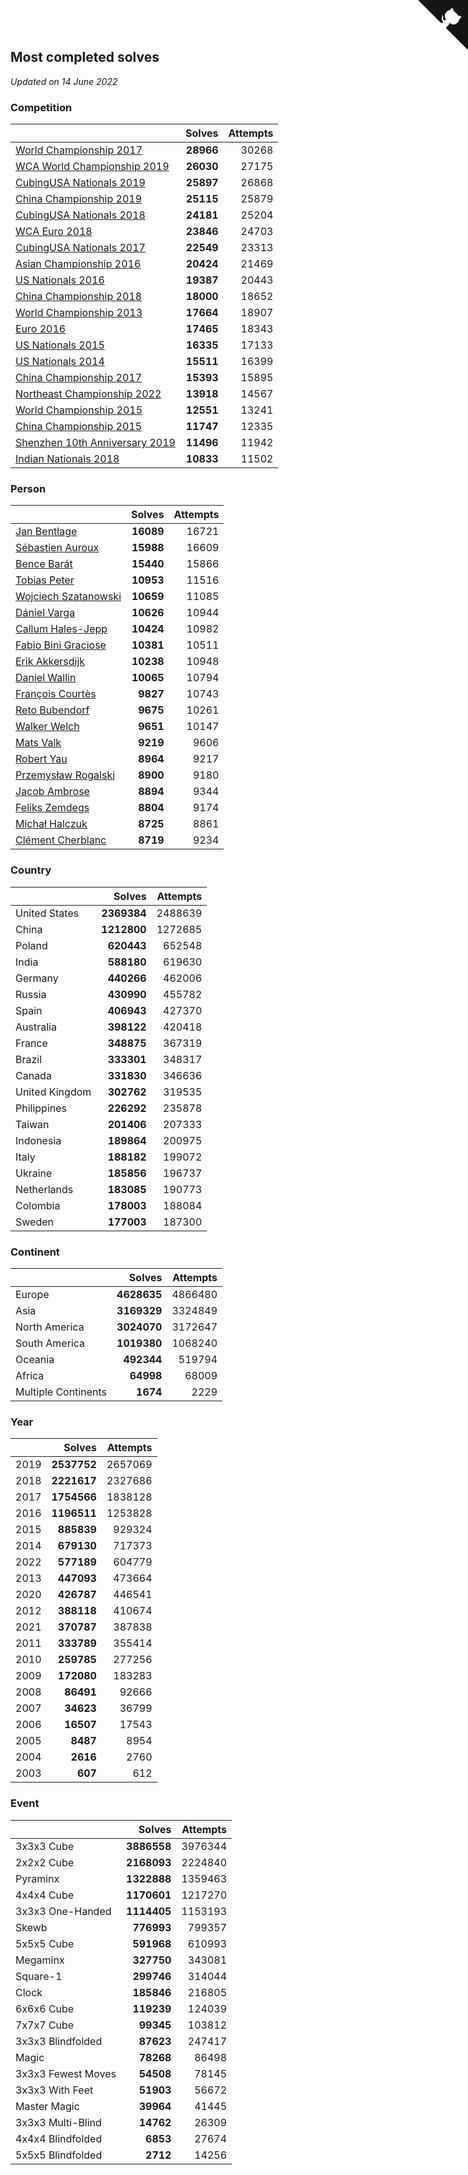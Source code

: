 ## Most completed solves

*Updated on 14 June 2022*


### Competition

|  | Solves | Attempts |
| :--- | ---: | ---: |
| [World Championship 2017](https://www.worldcubeassociation.org/competitions/WC2017) | **28966** | 30268 |
| [WCA World Championship 2019](https://www.worldcubeassociation.org/competitions/WC2019) | **26030** | 27175 |
| [CubingUSA Nationals 2019](https://www.worldcubeassociation.org/competitions/CubingUSANationals2019) | **25897** | 26868 |
| [China Championship 2019](https://www.worldcubeassociation.org/competitions/ChinaChampionship2019) | **25115** | 25879 |
| [CubingUSA Nationals 2018](https://www.worldcubeassociation.org/competitions/CubingUSANationals2018) | **24181** | 25204 |
| [WCA Euro 2018](https://www.worldcubeassociation.org/competitions/Euro2018) | **23846** | 24703 |
| [CubingUSA Nationals 2017](https://www.worldcubeassociation.org/competitions/CubingUSANationals2017) | **22549** | 23313 |
| [Asian Championship 2016](https://www.worldcubeassociation.org/competitions/AsianChampionship2016) | **20424** | 21469 |
| [US Nationals 2016](https://www.worldcubeassociation.org/competitions/USNationals2016) | **19387** | 20443 |
| [China Championship 2018](https://www.worldcubeassociation.org/competitions/ChinaChampionship2018) | **18000** | 18652 |
| [World Championship 2013](https://www.worldcubeassociation.org/competitions/WC2013) | **17664** | 18907 |
| [Euro 2016](https://www.worldcubeassociation.org/competitions/Euro2016) | **17465** | 18343 |
| [US Nationals 2015](https://www.worldcubeassociation.org/competitions/USNationals2015) | **16335** | 17133 |
| [US Nationals 2014](https://www.worldcubeassociation.org/competitions/USNationals2014) | **15511** | 16399 |
| [China Championship 2017](https://www.worldcubeassociation.org/competitions/ChinaChampionship2017) | **15393** | 15895 |
| [Northeast Championship 2022](https://www.worldcubeassociation.org/competitions/NortheastChampionship2022) | **13918** | 14567 |
| [World Championship 2015](https://www.worldcubeassociation.org/competitions/WC2015) | **12551** | 13241 |
| [China Championship 2015](https://www.worldcubeassociation.org/competitions/ChinaChampionship2015) | **11747** | 12335 |
| [Shenzhen 10th Anniversary 2019](https://www.worldcubeassociation.org/competitions/Shenzhen10thAnniversary2019) | **11496** | 11942 |
| [Indian Nationals 2018](https://www.worldcubeassociation.org/competitions/IndianNationals2018) | **10833** | 11502 |

### Person

|  | Solves | Attempts |
| :--- | ---: | ---: |
| [Jan Bentlage](https://www.worldcubeassociation.org/persons/2010BENT01) | **16089** | 16721 |
| [Sébastien Auroux](https://www.worldcubeassociation.org/persons/2008AURO01) | **15988** | 16609 |
| [Bence Barát](https://www.worldcubeassociation.org/persons/2008BARA01) | **15440** | 15866 |
| [Tobias Peter](https://www.worldcubeassociation.org/persons/2014PETE03) | **10953** | 11516 |
| [Wojciech Szatanowski](https://www.worldcubeassociation.org/persons/2011SZAT01) | **10659** | 11085 |
| [Dániel Varga](https://www.worldcubeassociation.org/persons/2008VARG01) | **10626** | 10944 |
| [Callum Hales-Jepp](https://www.worldcubeassociation.org/persons/2012HALE01) | **10424** | 10982 |
| [Fabio Bini Graciose](https://www.worldcubeassociation.org/persons/2010GRAC02) | **10381** | 10511 |
| [Erik Akkersdijk](https://www.worldcubeassociation.org/persons/2005AKKE01) | **10238** | 10948 |
| [Daniel Wallin](https://www.worldcubeassociation.org/persons/2013WALL03) | **10065** | 10794 |
| [François Courtès](https://www.worldcubeassociation.org/persons/2008COUR01) | **9827** | 10743 |
| [Reto Bubendorf](https://www.worldcubeassociation.org/persons/2012BUBE01) | **9675** | 10261 |
| [Walker Welch](https://www.worldcubeassociation.org/persons/2011WELC01) | **9651** | 10147 |
| [Mats Valk](https://www.worldcubeassociation.org/persons/2007VALK01) | **9219** | 9606 |
| [Robert Yau](https://www.worldcubeassociation.org/persons/2009YAUR01) | **8964** | 9217 |
| [Przemysław Rogalski](https://www.worldcubeassociation.org/persons/2013ROGA02) | **8900** | 9180 |
| [Jacob Ambrose](https://www.worldcubeassociation.org/persons/2010AMBR01) | **8894** | 9344 |
| [Feliks Zemdegs](https://www.worldcubeassociation.org/persons/2009ZEMD01) | **8804** | 9174 |
| [Michał Halczuk](https://www.worldcubeassociation.org/persons/2006HALC01) | **8725** | 8861 |
| [Clément Cherblanc](https://www.worldcubeassociation.org/persons/2014CHER05) | **8719** | 9234 |

### Country

|  | Solves | Attempts |
| :--- | ---: | ---: |
| United States | **2369384** | 2488639 |
| China | **1212800** | 1272685 |
| Poland | **620443** | 652548 |
| India | **588180** | 619630 |
| Germany | **440266** | 462006 |
| Russia | **430990** | 455782 |
| Spain | **406943** | 427370 |
| Australia | **398122** | 420418 |
| France | **348875** | 367319 |
| Brazil | **333301** | 348317 |
| Canada | **331830** | 346636 |
| United Kingdom | **302762** | 319535 |
| Philippines | **226292** | 235878 |
| Taiwan | **201406** | 207333 |
| Indonesia | **189864** | 200975 |
| Italy | **188182** | 199072 |
| Ukraine | **185856** | 196737 |
| Netherlands | **183085** | 190773 |
| Colombia | **178003** | 188084 |
| Sweden | **177003** | 187300 |

### Continent

|  | Solves | Attempts |
| :--- | ---: | ---: |
| Europe | **4628635** | 4866480 |
| Asia | **3169329** | 3324849 |
| North America | **3024070** | 3172647 |
| South America | **1019380** | 1068240 |
| Oceania | **492344** | 519794 |
| Africa | **64998** | 68009 |
| Multiple Continents | **1674** | 2229 |

### Year

|  | Solves | Attempts |
| :--- | ---: | ---: |
| 2019 | **2537752** | 2657069 |
| 2018 | **2221617** | 2327686 |
| 2017 | **1754566** | 1838128 |
| 2016 | **1196511** | 1253828 |
| 2015 | **885839** | 929324 |
| 2014 | **679130** | 717373 |
| 2022 | **577189** | 604779 |
| 2013 | **447093** | 473664 |
| 2020 | **426787** | 446541 |
| 2012 | **388118** | 410674 |
| 2021 | **370787** | 387838 |
| 2011 | **333789** | 355414 |
| 2010 | **259785** | 277256 |
| 2009 | **172080** | 183283 |
| 2008 | **86491** | 92666 |
| 2007 | **34623** | 36799 |
| 2006 | **16507** | 17543 |
| 2005 | **8487** | 8954 |
| 2004 | **2616** | 2760 |
| 2003 | **607** | 612 |

### Event

|  | Solves | Attempts |
| :--- | ---: | ---: |
| 3x3x3 Cube | **3886558** | 3976344 |
| 2x2x2 Cube | **2168093** | 2224840 |
| Pyraminx | **1322888** | 1359463 |
| 4x4x4 Cube | **1170601** | 1217270 |
| 3x3x3 One-Handed | **1114405** | 1153193 |
| Skewb | **776993** | 799357 |
| 5x5x5 Cube | **591968** | 610993 |
| Megaminx | **327750** | 343081 |
| Square-1 | **299746** | 314044 |
| Clock | **185846** | 216805 |
| 6x6x6 Cube | **119239** | 124039 |
| 7x7x7 Cube | **99345** | 103812 |
| 3x3x3 Blindfolded | **87623** | 247417 |
| Magic | **78268** | 86498 |
| 3x3x3 Fewest Moves | **54508** | 78145 |
| 3x3x3 With Feet | **51903** | 56672 |
| Master Magic | **39964** | 41445 |
| 3x3x3 Multi-Blind | **14762** | 26309 |
| 4x4x4 Blindfolded | **6853** | 27674 |
| 5x5x5 Blindfolded | **2712** | 14256 |


<a href="https://github.com/JustinTimeCuber/wca_statistics" class="github-corner" aria-label="View source on Github"><svg width="80" height="80" viewBox="0 0 250 250" style="fill:#151513; color:#fff; position: absolute; top: 0; border: 0; right: 0;" aria-hidden="true"><path d="M0,0 L115,115 L130,115 L142,142 L250,250 L250,0 Z"></path><path d="M128.3,109.0 C113.8,99.7 119.0,89.6 119.0,89.6 C122.0,82.7 120.5,78.6 120.5,78.6 C119.2,72.0 123.4,76.3 123.4,76.3 C127.3,80.9 125.5,87.3 125.5,87.3 C122.9,97.6 130.6,101.9 134.4,103.2" fill="currentColor" style="transform-origin: 130px 106px;" class="octo-arm"></path><path d="M115.0,115.0 C114.9,115.1 118.7,116.5 119.8,115.4 L133.7,101.6 C136.9,99.2 139.9,98.4 142.2,98.6 C133.8,88.0 127.5,74.4 143.8,58.0 C148.5,53.4 154.0,51.2 159.7,51.0 C160.3,49.4 163.2,43.6 171.4,40.1 C171.4,40.1 176.1,42.5 178.8,56.2 C183.1,58.6 187.2,61.8 190.9,65.4 C194.5,69.0 197.7,73.2 200.1,77.6 C213.8,80.2 216.3,84.9 216.3,84.9 C212.7,93.1 206.9,96.0 205.4,96.6 C205.1,102.4 203.0,107.8 198.3,112.5 C181.9,128.9 168.3,122.5 157.7,114.1 C157.9,116.9 156.7,120.9 152.7,124.9 L141.0,136.5 C139.8,137.7 141.6,141.9 141.8,141.8 Z" fill="currentColor" class="octo-body"></path></svg></a><style>.github-corner:hover .octo-arm{animation:octocat-wave 560ms ease-in-out}@keyframes octocat-wave{0%,100%{transform:rotate(0)}20%,60%{transform:rotate(-25deg)}40%,80%{transform:rotate(10deg)}}@media (max-width:500px){.github-corner:hover .octo-arm{animation:none}.github-corner .octo-arm{animation:octocat-wave 560ms ease-in-out}}</style>
